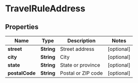 

# TravelRuleAddress


## Properties

| Name | Type | Description | Notes |
|------------ | ------------- | ------------- | -------------|
|**street** | **String** | Street address |  [optional] |
|**city** | **String** | City |  [optional] |
|**state** | **String** | State or province |  [optional] |
|**postalCode** | **String** | Postal or ZIP code |  [optional] |



